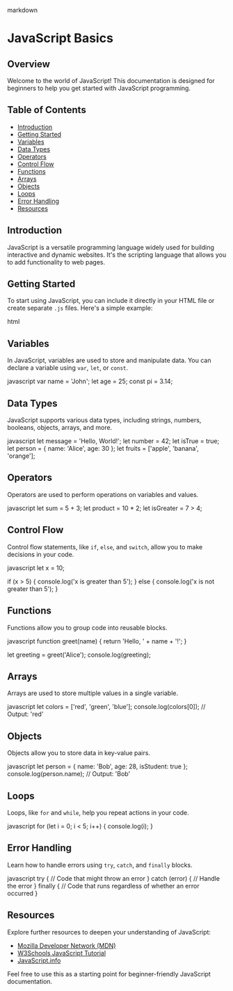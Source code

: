 

markdown
# JavaScript Basics

## Overview
Welcome to the world of JavaScript! This documentation is designed for beginners to help you get started with JavaScript programming.

## Table of Contents
- [Introduction](#introduction)
- [Getting Started](#getting-started)
- [Variables](#variables)
- [Data Types](#data-types)
- [Operators](#operators)
- [Control Flow](#control-flow)
- [Functions](#functions)
- [Arrays](#arrays)
- [Objects](#objects)
- [Loops](#loops)
- [Error Handling](#error-handling)
- [Resources](#resources)

## Introduction
JavaScript is a versatile programming language widely used for building interactive and dynamic websites. It's the scripting language that allows you to add functionality to web pages.

## Getting Started
To start using JavaScript, you can include it directly in your HTML file or create separate `.js` files. Here's a simple example:

html
<!DOCTYPE html>
<html>
  <head>
    <title>My JavaScript Page</title>
  </head>
  <body>
    <script>
      // Your JavaScript code goes here
      alert('Hello, World!');
    </script>
  </body>
</html>


## Variables
In JavaScript, variables are used to store and manipulate data. You can declare a variable using `var`, `let`, or `const`.

javascript
var name = 'John';
let age = 25;
const pi = 3.14;


## Data Types
JavaScript supports various data types, including strings, numbers, booleans, objects, arrays, and more.

javascript
let message = 'Hello, World!';
let number = 42;
let isTrue = true;
let person = { name: 'Alice', age: 30 };
let fruits = ['apple', 'banana', 'orange'];


## Operators
Operators are used to perform operations on variables and values.

javascript
let sum = 5 + 3;
let product = 10 * 2;
let isGreater = 7 > 4;


## Control Flow
Control flow statements, like `if`, `else`, and `switch`, allow you to make decisions in your code.

javascript
let x = 10;

if (x > 5) {
  console.log('x is greater than 5');
} else {
  console.log('x is not greater than 5');
}


## Functions
Functions allow you to group code into reusable blocks.

javascript
function greet(name) {
  return 'Hello, ' + name + '!';
}

let greeting = greet('Alice');
console.log(greeting);


## Arrays
Arrays are used to store multiple values in a single variable.

javascript
let colors = ['red', 'green', 'blue'];
console.log(colors[0]); // Output: 'red'


## Objects
Objects allow you to store data in key-value pairs.

javascript
let person = { name: 'Bob', age: 28, isStudent: true };
console.log(person.name); // Output: 'Bob'


## Loops
Loops, like `for` and `while`, help you repeat actions in your code.

javascript
for (let i = 0; i < 5; i++) {
  console.log(i);
}


## Error Handling
Learn how to handle errors using `try`, `catch`, and `finally` blocks.

javascript
try {
  // Code that might throw an error
} catch (error) {
  // Handle the error
} finally {
  // Code that runs regardless of whether an error occurred
}


## Resources
Explore further resources to deepen your understanding of JavaScript:
- [Mozilla Developer Network (MDN)](https://developer.mozilla.org/en-US/docs/Web/JavaScript)
- [W3Schools JavaScript Tutorial](https://www.w3schools.com/js/)
- [JavaScript.info](https://javascript.info/)


Feel free to use this as a starting point for beginner-friendly JavaScript documentation.
